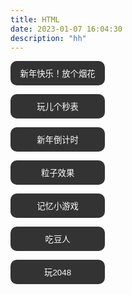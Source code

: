 ```yaml
---
title: HTML
date: 2023-01-07 16:04:30
description: "hh"
---
```


<p><button onclick="window.location.href= 'fireworks.html'" type="button" id="add">新年快乐！放个烟花</button></p>
<p><button onclick="window.location.href= 'Stopwatch/'" type="button" id="add">玩儿个秒表</button></p>
<p><button onclick="window.location.href= 'javascript-countdown-time-2023/'" type="button" id="add">新年倒计时</button></p>
<p><button onclick="window.location.href= '粒子效果/dBubbles.html'" type="button" id="add">粒子效果</button></p>
<p><button onclick="window.location.href= 'Memory-Game/'" type="button" id="add">记忆小游戏</button></p>
<p><button onclick="window.location.href= 'pacman-master/'" type="button" id="add">吃豆人</button></p>
<p><button onclick="window.location.href= '2048-master/'" type="button" id="add">玩2048</button></p>

<style>
    button
    {
        
        /* background-color: rgb(138, 146, 138); */
        /* color: #111;
        font-weight: 600;
        font-size: 1.25em;
        letter-spacing: 0.05em;
        cursor: pointer;
        border-radius: 10px; */

        display: block;
        width: 30%;
        padding: 10px 15px;
        border: 0;
        background: #333;
        color: #fff;
        border-radius: 10px;
        margin: 5px 0;
    }
</style>

